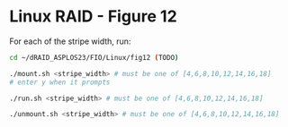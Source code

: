 # Linux RAID - Figure 12

For each of the stripe width, run:
```Bash
cd ~/dRAID_ASPLOS23/FIO/Linux/fig12 (TODO)

./mount.sh <stripe_width> # must be one of [4,6,8,10,12,14,16,18]
# enter y when it prompts 

./run.sh <stripe_width> # must be one of [4,6,8,10,12,14,16,18]

./unmount.sh <stripe_width> # must be one of [4,6,8,10,12,14,16,18]
```